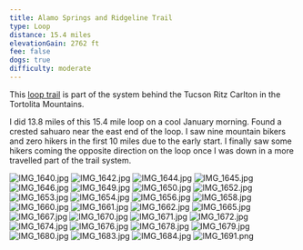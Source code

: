 ```yaml
---
title: Alamo Springs and Ridgeline Trail
type: Loop
distance: 15.4 miles
elevationGain: 2762 ft
fee: false
dogs: true
difficulty: moderate
---
```


This [loop trail](https://www.alltrails.com/trail/us/arizona/wild-mustang-to-wild-burro-to-ridgeline-to-alamo-springs) is part of the system behind the Tucson Ritz Carlton in the Tortolita Mountains.

I did 13.8 miles of this 15.4 mile loop on a cool January morning. Found a crested sahuaro near the east end of the loop. I saw nine mountain bikers and zero hikers in the first 10 miles due to the early start. I finally saw some hikers coming the opposite direction on the loop once I was down in a more travelled part of the trail system.

<div class="grid grid-cols-3">

![IMG_1640.jpg](https://imagedelivery.net/jUwSKjsiLWz8U8lfkVW6uQ/079fa800-c0b1-4613-d9db-037a64fc5c00/330width)
![IMG_1642.jpg](https://imagedelivery.net/jUwSKjsiLWz8U8lfkVW6uQ/ea2dc464-4b4f-42d2-965f-230af8722600/330width)
![IMG_1644.jpg](https://imagedelivery.net/jUwSKjsiLWz8U8lfkVW6uQ/0f3c490e-5261-4dc3-a9e2-7c51b1779400/330width)
![IMG_1645.jpg](https://imagedelivery.net/jUwSKjsiLWz8U8lfkVW6uQ/3a7d36ac-fedc-4910-bdcb-5cb74b6d8500/330width)
![IMG_1646.jpg](https://imagedelivery.net/jUwSKjsiLWz8U8lfkVW6uQ/320ec139-dcd8-4d31-fef4-503f8e66df00/330width)
![IMG_1649.jpg](https://imagedelivery.net/jUwSKjsiLWz8U8lfkVW6uQ/c74a5efc-32fb-4508-76d4-a55821842300/330width)
![IMG_1650.jpg](https://imagedelivery.net/jUwSKjsiLWz8U8lfkVW6uQ/1abd89a2-3cb1-4494-01dd-a10e5f1ef100/330width)
![IMG_1652.jpg](https://imagedelivery.net/jUwSKjsiLWz8U8lfkVW6uQ/8e9428b7-ce95-4cd1-de63-fc18ae373b00/330width)
![IMG_1653.jpg](https://imagedelivery.net/jUwSKjsiLWz8U8lfkVW6uQ/f4f565cf-7f1b-4ce3-ebdc-bdee07600000/330width)
![IMG_1654.jpg](https://imagedelivery.net/jUwSKjsiLWz8U8lfkVW6uQ/83890b70-f566-4c41-a3e7-a7a063e53500/330width)
![IMG_1656.jpg](https://imagedelivery.net/jUwSKjsiLWz8U8lfkVW6uQ/d790ce1d-9bca-4922-1e29-8e7e150cb100/330width)
![IMG_1658.jpg](https://imagedelivery.net/jUwSKjsiLWz8U8lfkVW6uQ/d067df62-0d69-43d2-3b66-083790f4c500/330width)
![IMG_1660.jpg](https://imagedelivery.net/jUwSKjsiLWz8U8lfkVW6uQ/a47d2893-b9a2-4f0e-e3ad-3eb66ea23d00/330width)
![IMG_1661.jpg](https://imagedelivery.net/jUwSKjsiLWz8U8lfkVW6uQ/c09514c4-164b-4979-359b-a5092c7e1e00/330width)
![IMG_1662.jpg](https://imagedelivery.net/jUwSKjsiLWz8U8lfkVW6uQ/76c5769a-3910-4403-9361-9b704ef32000/330width)
![IMG_1665.jpg](https://imagedelivery.net/jUwSKjsiLWz8U8lfkVW6uQ/e5a553cb-a548-43b9-6488-815b62f5b700/330width)
![IMG_1667.jpg](https://imagedelivery.net/jUwSKjsiLWz8U8lfkVW6uQ/82e9bf4b-0f27-4b70-0392-1387ecb4c600/330width)
![IMG_1670.jpg](https://imagedelivery.net/jUwSKjsiLWz8U8lfkVW6uQ/64571cba-fe41-474b-442d-68a6bedb5c00/330width)
![IMG_1671.jpg](https://imagedelivery.net/jUwSKjsiLWz8U8lfkVW6uQ/07cd4895-a430-434f-809b-a144696f3400/330width)
![IMG_1672.jpg](https://imagedelivery.net/jUwSKjsiLWz8U8lfkVW6uQ/a52332ba-cba5-43ae-9a50-36421a5e8d00/330width)
![IMG_1674.jpg](https://imagedelivery.net/jUwSKjsiLWz8U8lfkVW6uQ/cb8660c3-b7b4-43ff-62fd-64c8d4a20900/330width)
![IMG_1676.jpg](https://imagedelivery.net/jUwSKjsiLWz8U8lfkVW6uQ/a8ee984a-6e79-4901-d527-7c33709f7800/330width)
![IMG_1678.jpg](https://imagedelivery.net/jUwSKjsiLWz8U8lfkVW6uQ/66599d86-7e69-4327-1f35-113d0577e800/330width)
![IMG_1679.jpg](https://imagedelivery.net/jUwSKjsiLWz8U8lfkVW6uQ/7abc39bb-bc68-4b75-a91e-8faed6205e00/330width)
![IMG_1680.jpg](https://imagedelivery.net/jUwSKjsiLWz8U8lfkVW6uQ/cb3d8265-871b-42be-cc99-0525ed388500/330width)
![IMG_1683.jpg](https://imagedelivery.net/jUwSKjsiLWz8U8lfkVW6uQ/c2e3f79a-3bf8-4a9e-f968-4be5d3a1a400/330width)
![IMG_1684.jpg](https://imagedelivery.net/jUwSKjsiLWz8U8lfkVW6uQ/5a76e514-4ce0-48e7-d776-980b44440100/330width)
![IMG_1691.png](https://imagedelivery.net/jUwSKjsiLWz8U8lfkVW6uQ/02605ccc-107a-402e-a0a5-57151747b800/330width)

</div>